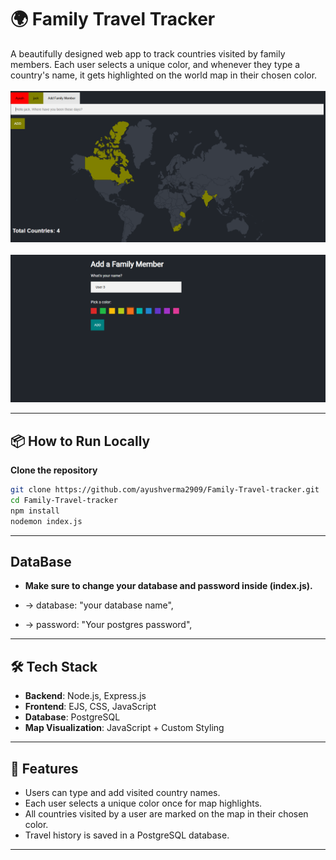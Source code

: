 # 🌍 Family Travel Tracker

A beautifully designed web app to track countries visited by family members. Each user selects a unique color, and whenever they type a country's name, it gets highlighted on the world map in their chosen color.
<br><br>
<img src="assets/screenshots/screenshot1.png" />
<br><br>
<img src="assets/screenshots/screenshot2.png" />

---

## 📦 How to Run Locally

**Clone the repository**

```bash
git clone https://github.com/ayushverma2909/Family-Travel-tracker.git
cd Family-Travel-tracker
npm install
nodemon index.js
```
---
## **DataBase**
- **Make sure to change your database and password inside (index.js).**


- ->  database: "your database name",
- ->  password: "Your postgres password",


---
## 🛠 Tech Stack

- **Backend**: Node.js, Express.js
- **Frontend**: EJS, CSS, JavaScript
- **Database**: PostgreSQL
- **Map Visualization**: JavaScript + Custom Styling

---

## 🚀 Features

- Users can type and add visited country names.
- Each user selects a unique color once for map highlights.
- All countries visited by a user are marked on the map in their chosen color.
- Travel history is saved in a PostgreSQL database.

---

